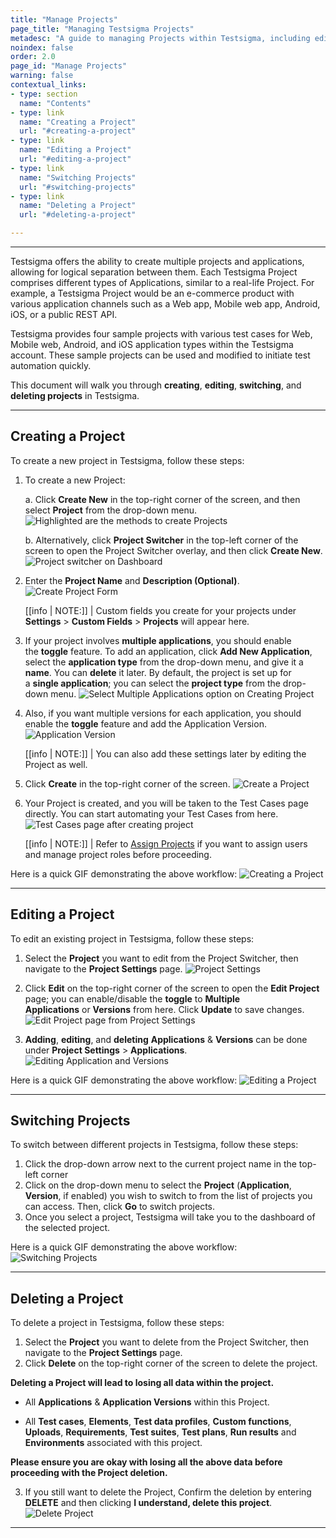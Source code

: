 ```yaml
---
title: "Manage Projects"
page_title: "Managing Testsigma Projects"
metadesc: "A guide to managing Projects within Testsigma, including editing, deleting projects, and enabling/disabling multiple Application/Versions"
noindex: false
order: 2.0
page_id: "Manage Projects"
warning: false
contextual_links:
- type: section
  name: "Contents"
- type: link
  name: "Creating a Project"
  url: "#creating-a-project"
- type: link
  name: "Editing a Project"
  url: "#editing-a-project"
- type: link
  name: "Switching Projects"
  url: "#switching-projects"  
- type: link
  name: "Deleting a Project"
  url: "#deleting-a-project"

---
```


---

Testsigma offers the ability to create multiple projects and applications, allowing for logical separation between them. Each Testsigma Project comprises different types of Applications, similar to a real-life Project. For example, a Testsigma Project would be an e-commerce product with various application channels such as a Web app, Mobile web app, Android, iOS, or a public REST API.

Testsigma provides four sample projects with various test cases for Web, Mobile web, Android, and iOS application types within the Testsigma account. These sample projects can be used and modified to initiate test automation quickly.

This document will walk you through **creating**, **editing**, **switching**, and **deleting projects** in Testsigma.

---

## **Creating a Project**

To create a new project in Testsigma, follow these steps:

1. To create a new Project:

    a. Click **Create New** in the top-right corner of the screen, and then select **Project** from the drop-down menu. ![Highlighted are the methods to create Projects](https://s3.amazonaws.com/static-docs.testsigma.com/new_images/projects/overview/createnew_dashboard_ts.png)

    b. Alternatively, click **Project Switcher** in the top-left corner of the screen to open the Project Switcher overlay, and then click **Create New**. ![Project switcher on Dashboard](https://s3.amazonaws.com/static-docs.testsigma.com/new_images/projects/overview/createnew_switcher_ts.png)

2. Enter the **Project Name** and **Description (Optional)**. ![Create Project Form](https://s3.amazonaws.com/static-docs.testsigma.com/new_images/projects/overview/projectname_ts.png)

    [[info | NOTE:]]
    | Custom fields you create for your projects under **Settings** > **Custom Fields** > **Projects** will appear here.
 

3. If your project involves **multiple applications**, you should enable the **toggle** feature. To add an application, click **Add New Application**, select the **application type** from the drop-down menu, and give it a **name**. You can **delete** it later. By default, the project is set up for a **single application**; you can select the **project type** from the drop-down menu. ![Select Multiple Applications option on Creating Project](https://s3.amazonaws.com/static-docs.testsigma.com/new_images/projects/overview/enabletoggle_multipleapp.png)

4. Also, if you want multiple versions for each application, you should enable the **toggle** feature and add the Application Version. ![Application Version](https://s3.amazonaws.com/static-docs.testsigma.com/new_images/projects/overview/enabletoggle_appversion.png)

    [[info | NOTE:]]
    | You can also add these settings later by editing the Project as well.

5. Click **Create** in the top-right corner of the screen. ![Create a Project](https://s3.amazonaws.com/static-docs.testsigma.com/new_images/projects/overview/create_project_ts.png)
   
6. Your Project is created, and you will be taken to the Test Cases page directly. You can start automating your Test Cases from here. ![Test Cases page after creating project](https://s3.amazonaws.com/static-docs.testsigma.com/new_images/projects/overview/newproject_tc_ts.png)

    [[info | NOTE:]]
    | Refer to [Assign Projects](https://testsigma.com/docs/collaboration/assign-projects/) if you want to assign users and manage project roles before proceeding.
  
Here is a quick GIF demonstrating the above workflow: ![Creating a Project](https://s3.amazonaws.com/static-docs.testsigma.com/new_images/projects/overview/creatingaproject.gif)

---

## **Editing a Project**

To edit an existing project in Testsigma, follow these steps:

1. Select the **Project** you want to edit from the Project Switcher, then navigate to the **Project Settings** page. ![Project Settings](https://s3.amazonaws.com/static-docs.testsigma.com/new_images/projects/overview/projectedit_ts.png)

2. Click **Edit** on the top-right corner of the screen to open the **Edit Project** page; you can enable/disable the **toggle** to **Multiple Applications** or **Versions** from here. Click **Update** to save changes. ![Edit Project page from Project Settings](https://s3.amazonaws.com/static-docs.testsigma.com/new_images/projects/overview/editproject_update_ts.png)

3. **Adding**, **editing**, and **deleting** **Applications** & **Versions** can be done under **Project Settings** > **Applications**. ![Editing Application and Versions](https://s3.amazonaws.com/static-docs.testsigma.com/new_images/projects/overview/editapplication_ts.png)

Here is a quick GIF demonstrating the above workflow: ![Editing a Project](https://s3.amazonaws.com/static-docs.testsigma.com/new_images/projects/overview/editingaproject.gif)

---

## **Switching Projects**

To switch between different projects in Testsigma, follow these steps:

1. Click the drop-down arrow next to the current project name in the top-left corner
2. Click on the drop-down menu to select the **Project** (**Application**, **Version**, if enabled) you wish to switch to from the list of projects you can access. Then, click **Go** to switch projects. 
3. Once you select a project, Testsigma will take you to the dashboard of the selected project.

Here is a quick GIF demonstrating the above workflow: ![Switching Projects](https://s3.amazonaws.com/static-docs.testsigma.com/new_images/projects/overview/switchingproject.gif)

---

## **Deleting a Project**

To delete a project in Testsigma, follow these steps:

1. Select the **Project** you want to delete from the Project Switcher, then navigate to the **Project Settings** page.
2. Click **Delete** on the top-right corner of the screen to delete the project.

**Deleting a Project will lead to losing all data within the project.**

  - All **Applications** & **Application Versions** within this Project.

  - All **Test cases**, **Elements**, **Test data profiles**, **Custom functions**, **Uploads**, **Requirements**, **Test suites**, **Test plans**, **Run results** and **Environments** associated with this project.

**Please ensure you are okay with losing all the above data before proceeding with the Project deletion.**

3. If you still want to delete the Project, Confirm the deletion by entering **DELETE** and then clicking **I understand, delete this project**. ![Delete Project](https://s3.amazonaws.com/static-docs.testsigma.com/new_images/projects/overview/deleteproject_ts.png)

---

